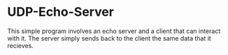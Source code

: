 # UDP-Echo-Server

This simple program involves an echo server and a client that can interact with it. The server simply sends back to the client the same data that it recieves.
